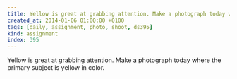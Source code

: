 ```yaml
---
title: Yellow is great at grabbing attention. Make a photograph today where the primary subject is yellow in color.
created_at: 2014-01-06 01:00:00 +0100
tags: [daily, assignment, photo, shoot, ds395]
kind: assignment
index: 395
---
```


Yellow is great at grabbing attention. Make a photograph today where the primary subject is yellow in color.
